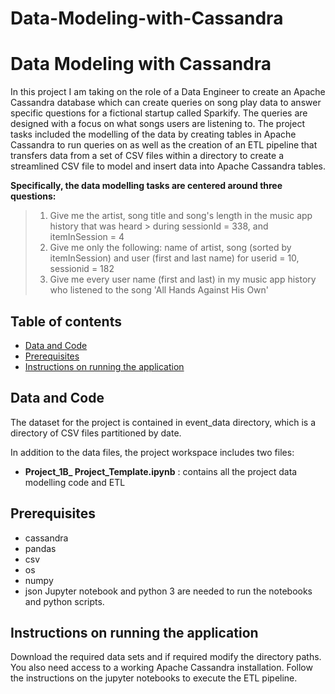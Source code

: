 # Data-Modeling-with-Cassandra
# Data Modeling with Cassandra
> 
In this project I am taking on the role of a Data Engineer to create an Apache Cassandra database which can create queries on song play data to answer specific questions for a fictional startup called Sparkify. The queries are designed with a focus on what songs users are listening to. The project tasks included the modelling of the data by creating tables in Apache Cassandra to run queries on as well as the creation of an ETL pipeline that transfers data from a set of CSV files within a directory to create a streamlined CSV file to model and insert data into Apache Cassandra tables.

**Specifically, the data modelling tasks are centered around three questions:**
> 1. Give me the artist, song title and song's length in the music app history that was heard > during sessionId = 338, and itemInSession = 4
> 2. Give me only the following: name of artist, song (sorted by itemInSession) and user (first and last name) for userid = 10, sessionid = 182
> 3. Give me every user name (first and last) in my music app history who listened to the song 'All Hands Against His Own'

## Table of contents

* [Data and Code](#data-and-code)
* [Prerequisites](#prerequisites)
* [Instructions on running the application](#instructions-on-running-the-application)

## Data and Code
The dataset for the project is contained in event_data directory, which is a directory of CSV files partitioned by date. 

In addition to the data files, the project workspace includes two files:
* **Project_1B_ Project_Template.ipynb** : contains all the project data modelling code and ETL


## Prerequisites
* cassandra
* pandas
* csv
* os
* numpy
* json
Jupyter notebook and python 3 are needed to run the notebooks and python scripts.

## Instructions on running the application
Download the required data sets and if required modify the directory paths.
You also need access to a working Apache Cassandra installation.
Follow the instructions on the jupyter notebooks to execute the ETL pipeline.
